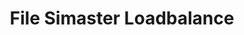 ---
title: File Simaster Loadbalance
keywords: simaster loabbalance
sidebar: file
toc: false
permalink: file-simaster-loadbalance.html
folder: file
comments: true
donasi: true
tags: [file]
---